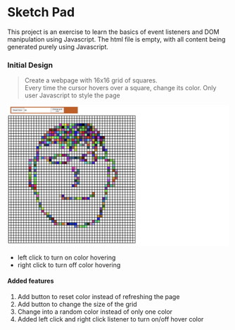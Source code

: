 # Sketch Pad

This project is an exercise to learn the basics of event listeners and DOM manipulation using Javascript.
The html file is empty, with all content being generated purely using Javascript. 

### Initial Design
> Create a webpage with 16x16 grid of squares.  
> Every time the cursor hovers over a square, change its color.
> Only user Javascript to style the page 

![Face Sketch](/screenshot/face-sketch.png)

* left click to turn on color hovering
* right click to turn off color hovering

#### Added features
1. Add button to reset color instead of refreshing the page
2. Add button to change the size of the grid
3. Change into a random color instead of only one color
4. Added left click and right click listener to turn on/off hover color
